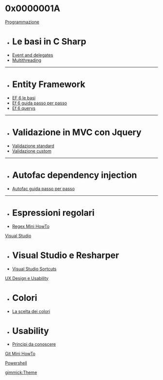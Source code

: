 # 0x0000001A

[Programmazione]()

  * # Le basi in C Sharp
  * [Event and delegates](csharp/delegates/delegates.md)
  * [Multithreading](csharp/threads/async.md)
  - - - -
  * # Entity Framework
  * [EF 6 le basi](csharp/entity-framework/entity-framework.md)
  * [Ef 6 guida passo per passo](csharp/entity-framework/ef-passo-per-passo.md)
  * [Ef 6 querys](csharp/entity-framework/ef-query.md)
  - - - -
  * # Validazione in MVC con Jquery
  * [Validazione standard](csharp/mvc/validation/standard-validation.md)
  * [Validazione custom](csharp/mvc/validation/custom-validation.md)
  - - - -
  * # Autofac dependency injection
  * [Autofac guida passo per passo](csharp/autofac/autofac-passo-per-passo.md)
  - - - -
  * # Espressioni regolari
  * [Regex Mini HowTo](regex/regex.md)

[Visual Studio]()

  * # Visual Studio e Resharper
  * [Visual Studio Sortcuts](visualstudio/vs-shortcuts.md)

[UX Design e Usability]()

* # Colori
* [La scelta dei colori](design/colors/color-choise.md)
* # Usability
* [Principi da conoscere](design/usability/usability-basics.md)

[Git Mini HowTo](git/git.md)

[Powershell](powershell/powershell.md)

[gimmick:Theme](cosmo)
